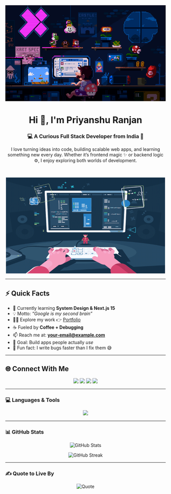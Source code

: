 <img src="/assets/githubbanner.gif" width="100%" height="300" alt="Github Banner"/>

<h1 align="center">Hi 👋, I'm Priyanshu Ranjan</h1>
<h3 align="center">💻 A Curious Full Stack Developer from India 🚀</h3>

<p align="center">
  I love turning ideas into code, building scalable web apps, and learning something new every day.  
  Whether it’s frontend magic ✨ or backend logic ⚙️, I enjoy exploring both worlds of development.
</p>

<br>

<p align="center">
  <img alt="coding" src="/assets/hero.gif" width="500" height="300"/>
</p>

---

## ⚡ Quick Facts
- 🌱 Currently learning **System Design & Next.js 15**  
- 💡 Motto: *“Google is my second brain”*  
- 👨‍💻 Explore my work 👉 [Portfolio](https://your-portfolio-link.com)  
- ☕ Fueled by **Coffee + Debugging**  
- 📫 Reach me at: **your-email@example.com**  
- 🎯 Goal: Build apps people actually *use*  
- 🤔 Fun fact: I write bugs faster than I fix them 😅  

---

## 🌐 Connect With Me
<p align="center">
  <a href="https://x.com/your-twitter" target="_blank"><img src="https://skillicons.dev/icons?i=twitter" height="45"/></a>
  <a href="https://www.linkedin.com/in/your-linkedin/" target="_blank"><img src="https://skillicons.dev/icons?i=linkedin" height="45"/></a>
  <a href="https://www.instagram.com/your-instagram/" target="_blank"><img src="https://skillicons.dev/icons?i=instagram" height="45"/></a>
  <a href="https://www.leetcode.com/your-leetcode" target="_blank"><img src="https://skillicons.dev/icons?i=leetcode" height="45"/></a>
</p>

---

### 💻 Languages & Tools

<p align="center">
  <img src="https://skillicons.dev/icons?i=react,nextjs,nodejs,express,mongodb,mysql,postgresql,redux,ts,js,html,css,tailwind,sass,bootstrap,python,c,cpp,git,github,vscode,figma,ps,arduino,firebase,blender" />
</p>

---

### 📊 GitHub Stats

<p align="center">
  <img src="https://github-readme-stats.vercel.app/api?username=dipanshukrgit&show_icons=true&theme=tokyonight&rank_icon=github&hide_border=true" alt="GitHub Stats" />
</p>

<p align="center">
  <img src="https://github-readme-streak-stats.herokuapp.com/?user=dipanshukrgit&theme=tokyonight&hide_border=true" alt="GitHub Streak" />
</p>



---

### ✍️ Quote to Live By

<p align="center">
  <img src="https://quotes-github-readme.vercel.app/api?type=horizontal&theme=tokyonight" alt="Quote" />
</p>


